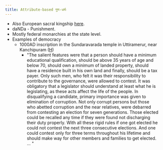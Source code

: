 ```yaml
---
title: Attribute-based गुण-धर्मः
---
```


  

- Also European sacral kingship [here](../../paganology/europe.md).
- daNDa - Punishment.
- Mostly federal monarchies at the state level.
- Examples of democracy
    - 1000AD inscription in the Sundaravarada temple in Uttiramerur, near Kanchipuram ([H](http://www.thehindu.com/fr/2003/10/10/stories/2003101001421200.htm))
        - "The salient features were that a person should have a minimum educational qualification, should be above 35 years of age and below 70, should own a minimum of landed property, should have a residence built in his own land and finally, should be a tax payer. Only such men, who felt it was their responsibility to contribute to the governance, were allowed to contest. It was obligatory that a legislator should understand at least what he is legislating, as these acts affect the life of the people. In disqualifying a candidate, primary importance was given to elimination of corruption. Not only corrupt persons but those who abetted corruption and the near relatives, were debarred from contesting an election for seven generations. Those elected could be recalled any time if they were found not discharging their duty properly. With all these rigid rules if one got elected he could not contest the next three consecutive elections. And one could contest only for three terms throughout his lifetime and should make way for other members and families to get elected. ... "